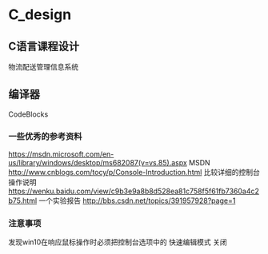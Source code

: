 # C_design

## C语言课程设计

物流配送管理信息系统

## 编译器
CodeBlocks

### 一些优秀的参考资料
https://msdn.microsoft.com/en-us/library/windows/desktop/ms682087(v=vs.85).aspx  MSDN
http://www.cnblogs.com/tocy/p/Console-Introduction.html  比较详细的控制台操作说明
https://wenku.baidu.com/view/c9b3e9a8b8d528ea81c758f5f61fb7360a4c2b75.html 一个实验报告
http://bbs.csdn.net/topics/391957928?page=1

### 注意事项
发现win10在响应鼠标操作时必须把控制台选项中的 快速编辑模式 关闭